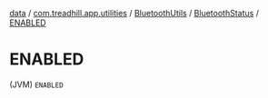 [data](../../../index.md) / [com.treadhill.app.utilities](../../index.md) / [BluetoothUtils](../index.md) / [BluetoothStatus](index.md) / [ENABLED](./-e-n-a-b-l-e-d.md)

# ENABLED

(JVM) `ENABLED`